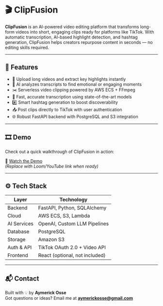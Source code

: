 # 🎬 ClipFusion

**ClipFusion** is an AI-powered video editing platform that transforms long-form videos into short, engaging clips ready for platforms like TikTok. With automatic transcription, AI-based highlight detection, and hashtag generation, ClipFusion helps creators repurpose content in seconds — no editing skills required.

---

## 🚀 Features

- 🎥 Upload long videos and extract key highlights instantly  
- 🧠 AI analyzes transcripts to find emotional or engaging moments  
- ✂️ Serverless video clipping powered by AWS ECS + FFmpeg  
- 📝 Fast, accurate transcription using state-of-the-art models  
- #️⃣ Smart hashtag generation to boost discoverability  
- 📤 Post clips directly to TikTok with user authentication  
- 🌐 Robust FastAPI backend with PostgreSQL and S3 integration  

---

## 🎞️ Demo

Check out a quick walkthrough of ClipFusion in action:

🔗 [Watch the Demo](https://your-demo-link.com)  
*(Replace with Loom/YouTube link when ready)*

---

## ⚙️ Tech Stack

| Layer        | Technology                     |
|--------------|--------------------------------|
| Backend      | FastAPI, Python, SQLAlchemy    |
| Cloud        | AWS ECS, S3, Lambda            |
| AI Services  | OpenAI, Custom LLM Pipelines   |
| Database     | PostgreSQL                     |
| Storage      | Amazon S3                      |
| Auth & API   | TikTok OAuth 2.0 + Video API   |
| Frontend     | React (optional, not included) |

---

## 📬 Contact

Built with 💡 by **Aymerick Osse**  
Got questions or ideas? Email me at **aymerickosse@gmail.com**
